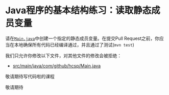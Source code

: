 # Java程序的基本结构练习：读取静态成员变量

请在[`Main.java`](https://github.com/hcsp/psvm-method-read-static-variable/blob/master/src/main/java/com/github/hcsp/Main.java)中创建一个指定的静态成员变量。在提交Pull Request之前，你应当在本地确保所有代码已经编译通过，并且通过了测试(`mvn test`)

我们只允许你修改以下文件，对其他文件的修改会被拒绝：
- [src/main/java/com/github/hcsp/Main.java](https://github.com/hcsp/psvm-method-read-static-variable/blob/master/src/main/java/com/github/hcsp/Main.java)


敬请期待写代码啦的课程

敬请期待
